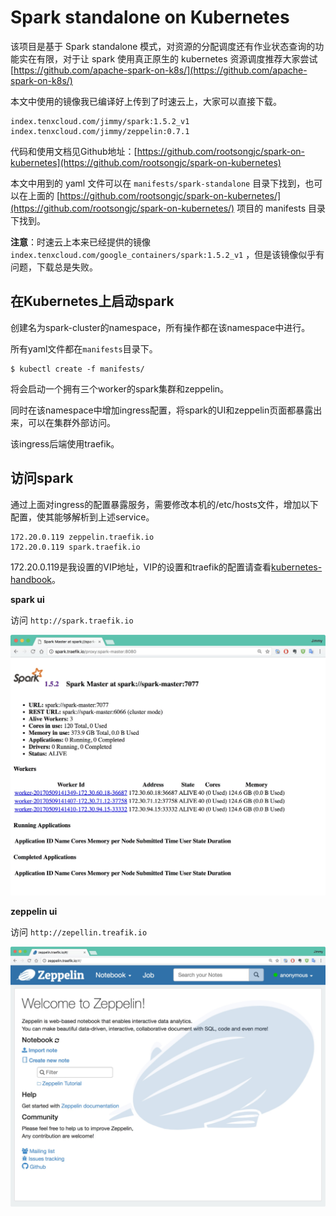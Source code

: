 # Spark standalone on Kubernetes

该项目是基于 Spark standalone 模式，对资源的分配调度还有作业状态查询的功能实在有限，对于让 spark 使用真正原生的 kubernetes 资源调度推荐大家尝试 [https://github.com/apache-spark-on-k8s/](https://github.com/apache-spark-on-k8s/)

本文中使用的镜像我已编译好上传到了时速云上，大家可以直接下载。

```text
index.tenxcloud.com/jimmy/spark:1.5.2_v1
index.tenxcloud.com/jimmy/zeppelin:0.7.1
```

代码和使用文档见Github地址：[https://github.com/rootsongjc/spark-on-kubernetes](https://github.com/rootsongjc/spark-on-kubernetes)

本文中用到的 yaml 文件可以在 `manifests/spark-standalone` 目录下找到，也可以在上面的 [https://github.com/rootsongjc/spark-on-kubernetes/](https://github.com/rootsongjc/spark-on-kubernetes/) 项目的 manifests 目录下找到。

**注意**：时速云上本来已经提供的镜像 `index.tenxcloud.com/google_containers/spark:1.5.2_v1` ，但是该镜像似乎有问题，下载总是失败。

## 在Kubernetes上启动spark

创建名为spark-cluster的namespace，所有操作都在该namespace中进行。

所有yaml文件都在`manifests`目录下。

```text
$ kubectl create -f manifests/
```

将会启动一个拥有三个worker的spark集群和zeppelin。

同时在该namespace中增加ingress配置，将spark的UI和zeppelin页面都暴露出来，可以在集群外部访问。

该ingress后端使用traefik。

## 访问spark

通过上面对ingress的配置暴露服务，需要修改本机的/etc/hosts文件，增加以下配置，使其能够解析到上述service。

```text
172.20.0.119 zeppelin.traefik.io
172.20.0.119 spark.traefik.io
```

172.20.0.119是我设置的VIP地址，VIP的设置和traefik的配置请查看[kubernetes-handbook](https://github.com/rootsongjc/kubernetes-handbook)。

**spark ui**

访问 `http://spark.traefik.io`

![spark master ui](../../.gitbook/assets/spark-ui.jpg)

**zeppelin ui**

访问 `http://zepellin.treafik.io`

![zeppelin ui](../../.gitbook/assets/zeppelin-ui.jpg)

